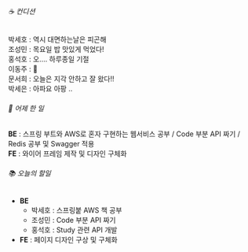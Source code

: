 ###### ☕ 컨디션   
박세호 : 역시 대면하는날은 피곤해    
조성민 : 목요일 밥 맛있게 먹었다!      
홍석호 : 오.... 하루종일 기절   
이동주 : 🤬    
문서희 : 오늘은 지각 안하고 잘 왔다!!      
박세은 : 아파요 아팡 ..      

###### 🐾 어제 한 일   
**BE** : 스프링 부트와 AWS로 혼자 구현하는 웹서비스 공부 / Code 부분 API 짜기 / Redis 공부 및 Swagger 적용   
**FE** : 와이어 프레임 제작 및 디자인 구체화

###### 📚 오늘의 할일   
- **BE**
  - 박세호 : 스프링붙 AWS 책 공부
  - 조성민 : Code 부분 API 짜기   
  - 홍석호 : Study 관련 API 개발
- **FE** : 페이지 디자인 구상 및 구체화